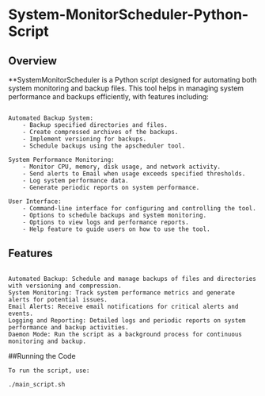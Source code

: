 # System-MonitorScheduler-Python-Script

## Overview

**SystemMonitorScheduler is a Python script designed for automating both system monitoring and backup files. This tool helps in managing system performance and backups efficiently, with features including:


```plaintext

Automated Backup System:
    - Backup specified directories and files.
    - Create compressed archives of the backups.
    - Implement versioning for backups.
    - Schedule backups using the apscheduler tool.

System Performance Monitoring:
    - Monitor CPU, memory, disk usage, and network activity.
    - Send alerts to Email when usage exceeds specified thresholds.
    - Log system performance data.
    - Generate periodic reports on system performance.

User Interface:
    - Command-line interface for configuring and controlling the tool.
    - Options to schedule backups and system monitoring.
    - Options to view logs and performance reports.
    - Help feature to guide users on how to use the tool.
```

## Features
```plaintext

Automated Backup: Schedule and manage backups of files and directories with versioning and compression.
System Monitoring: Track system performance metrics and generate alerts for potential issues.
Email Alerts: Receive email notifications for critical alerts and events.
Logging and Reporting: Detailed logs and periodic reports on system performance and backup activities.
Daemon Mode: Run the script as a background process for continuous monitoring and backup.
```

##Running the Code
```plaintext
To run the script, use:

./main_script.sh
